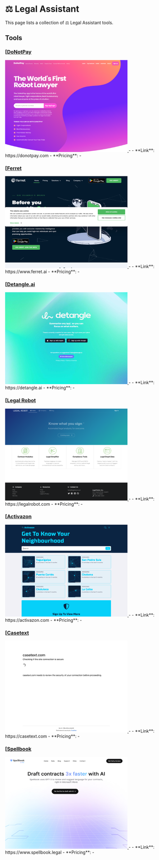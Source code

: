 # ⚖️ Legal Assistant

This page lists a collection of ⚖️ Legal Assistant tools.

## Tools

### [[DoNotPay](https://donotpay.com)
<a href="https://donotpay.com">
   <img src="media/DoNotPay.png" width="400" height="300">
</a>
-
- **Link**: https://donotpay.com
- **Pricing**: -

### [[Ferret](https://www.ferret.ai)
<a href="https://www.ferret.ai">
   <img src="media/Ferret.png" width="400" height="300">
</a>
-
- **Link**: https://www.ferret.ai
- **Pricing**: -

### [[Detangle.ai](https://detangle.ai)
<a href="https://detangle.ai">
   <img src="media/Detangle.ai.png" width="400" height="300">
</a>
-
- **Link**: https://detangle.ai
- **Pricing**: -

### [[Legal Robot](https://legalrobot.com)
<a href="https://legalrobot.com">
   <img src="media/Legal Robot.png" width="400" height="300">
</a>
-
- **Link**: https://legalrobot.com
- **Pricing**: -

### [[Activazon](https://activazon.com)
<a href="https://activazon.com">
   <img src="media/Activazon.png" width="400" height="300">
</a>
-
- **Link**: https://activazon.com
- **Pricing**: -

### [[Casetext](https://casetext.com)
<a href="https://casetext.com">
   <img src="media/Casetext.png" width="400" height="300">
</a>
-
- **Link**: https://casetext.com
- **Pricing**: -

### [[Spellbook](https://www.spellbook.legal)
<a href="https://www.spellbook.legal">
   <img src="media/Spellbook.png" width="400" height="300">
</a>
-
- **Link**: https://www.spellbook.legal
- **Pricing**: -

